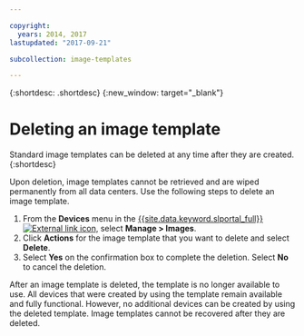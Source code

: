 ```yaml
---

copyright:
  years: 2014, 2017
lastupdated: "2017-09-21"

subcollection: image-templates

---
```


{:shortdesc: .shortdesc}
{:new_window: target="_blank"}

# Deleting an image template

Standard image templates can be deleted at any time after they are created.
{:shortdesc}

Upon deletion, image templates cannot be retrieved and are
wiped permanently from all data centers. Use the following steps to delete an image template.

1. From the **Devices** menu in the [{{site.data.keyword.slportal_full}} ![External link icon](../../icons/launch-glyph.svg "External link icon")](https://control.softlayer.com/), select **Manage > Images**.
2. Click **Actions** for the image template that you want to delete and select **Delete**.
3. Select **Yes** on the confirmation box to complete the deletion. Select **No** to cancel the deletion.

After an image template is deleted, the template is no longer available to use. All devices that were created by using the template remain
available and fully functional. However, no additional devices can be created by using the deleted template. Image templates cannot be recovered after they are deleted.
